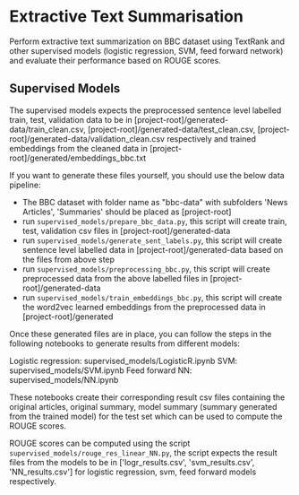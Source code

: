 # Extractive Text Summarisation

Perform extractive text summarization on BBC dataset using TextRank and other supervised models (logistic regression, SVM, feed forward network) and evaluate their performance based on ROUGE scores.

Supervised Models
-----------------

The supervised models expects the preprocessed sentence level labelled train, test, validation data to be in \[project-root\]/generated-data/train_clean.csv, \[project-root\]/generated-data/test_clean.csv, \[project-root\]/generated-data/validation_clean.csv respectively and trained embeddings from the cleaned data in \[project-root\]/generated/embeddings_bbc.txt

If you want to generate these files yourself, you should use the below data pipeline:

- The BBC dataset with folder name as "bbc-data" with subfolders 'News Articles', 'Summaries' should be placed as \[project-root\]
- run `supervised_models/prepare_bbc_data.py`, this script will create train, test, validation csv files in \[project-root\]/generated-data
- run `supervised_models/generate_sent_labels.py`, this script will create sentence level labelled data in \[project-root\]/generated-data based on the files from above step
- run `supervised_models/preprocessing_bbc.py`, this script will create preprocessed data from the above labelled files in \[project-root\]/generated-data
- run `supervised_models/train_embeddings_bbc.py`, this script will create the word2vec learned embeddings from the preprocessed data in \[project-root\]/generated

Once these generated files are in place, you can follow the steps in the following notebooks to generate results from different models:

Logistic regression: supervised_models/LogisticR.ipynb
SVM: supervised_models/SVM.ipynb
Feed forward NN: supervised_models/NN.ipynb

These notebooks create their corresponding result csv files containing the original articles, original summary, model summary (summary generated from the trained model) for the test set which can be used to compute the ROUGE scores.

ROUGE scores can be computed using the script `supervised_models/rouge_res_linear_NN.py`, the script expects the result files from the models to be in \['logr_results.csv', 'svm_results.csv', 'NN_results.csv'\] for logistic regression, svm, feed forward models respectively.
